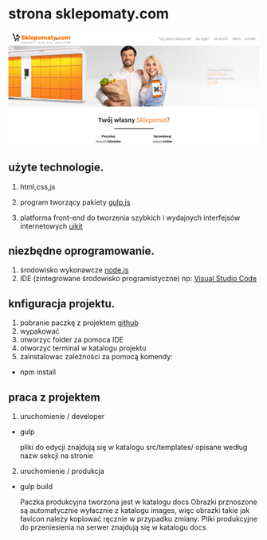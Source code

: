 # strona sklepomaty.com

![Sklepomaty](./sklepomaty.png)

## użyte technologie.

1. html,css,js
2. program tworzący pakiety [gulp.js](https://gulpjs.com/)

3. platforma front-end do tworzenia szybkich i wydajnych interfejsów internetowych [uikit](https://getuikit.com/)

## niezbędne oprogramowanie.

1. środowisko wykonawcze [node.js](https://nodejs.org/en/)
2. IDE (zintegrowane środowisko programistyczne) np: [Visual Studio Code](https://code.visualstudio.com/)

## knfiguracja projektu.

1. pobranie paczkę z projektem [github](https://github.com/pablop76/sklepomat)
2. wypakować
3. otworzyc folder za pomoca IDE
4. otworzyć terminal w katalogu projektu
5. zainstalowac zależności za pomocą komendy:

- npm install

## praca z projektem

1. uruchomienie / developer

- gulp

     pliki do edycji znajdują się w katalogu src/templates/ opisane według nazw sekcji na stronie


2. uruchomienie / produkcja

- gulp build

     Paczka produkcyjna tworzona jest w katalogu docs
     Obrazki prznoszone są automatycznie wyłacznie z katalogu images, więc obrazki takie jak favicon należy kopiować ręcznie w przypadku zmiany.
     Pliki produkcyjne do przeniesienia na serwer znajdują się w katalogu docs.

